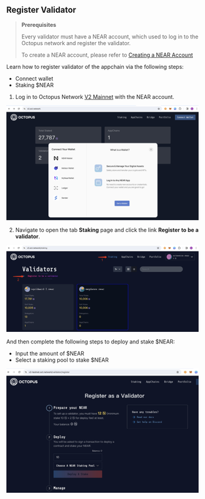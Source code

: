 ## Register Validator

> **Prerequisites**
>
> Every validator must have a NEAR account, which used to log in to the Octopus network and register the validator.
>
> To create a NEAR account, please refer to [Creating a NEAR Account](https://docs.near.org/concepts/basics/accounts/creating-accounts)

Learn how to register validator of the appchain via the following steps:

* Connect wallet
* Staking $NEAR

1. Log in to Octopus Network [V2 Mainnet](https://v2.oct.network/) with the NEAR account.

![Connect wallet](../../images/maintain/v2/v2_connect_wallet.jpg)

2. Navigate to open the tab **Staking** page and click the link **Register to be a validator**.

![Staking page](../../images/maintain/v2/v2_validator_register.jpg)

And then complete the following steps to deploy and stake $NEAR:

* Input the amount of $NEAR
* Select a staking pool to stake $NEAR

![Staking $NEAR](../../images/maintain/v2/v2_validator_deploy_stake.jpg)
